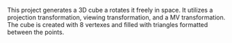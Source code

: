 This project generates a 3D cube a rotates it freely in space.
It utilizes a projection transformation, viewing transformation, and a MV transformation.
The cube is created with 8 vertexes and filled with triangles formatted between the points.
